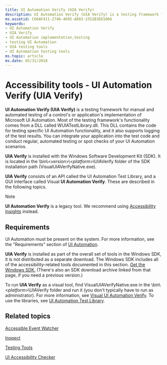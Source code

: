 ```yaml
---
title: UI Automation Verify (UIA Verify)
description: UI Automation Verify (UIA Verify) is a testing framework for manual and automated testing of a control's or application's implementation of Microsoft UI Automation.
ms.assetid: C66AF411-2746-4695-A893-1552B3ED1066
keywords:
- UI Automation Verify
- UIA Verify
- UI Automation implementation,testing
- testing UI Automation
- UIA testing tools
- UI Automation testing tools
ms.topic: article
ms.date: 05/31/2018
---
```


# Accessibility tools - UI Automation Verify (UIA Verify)

**UI Automation Verify (UIA Verify)** is a testing framework for manual and automated testing of a control's or application's implementation of Microsoft UI Automation. Most of the testing framework's functionality comes from a DLL called WUIATestLibrary.dll. This DLL contains the code for testing specific UI Automation functionality, and it also supports logging of the test results. You can integrate your application into the test code and conduct regular, automated testing or spot checks of your UI Automation scenarios.

**UIA Verify** is installed with the Windows Software Development Kit (SDK). It is located in the \\bin\\<*version*>\\<*platform*>\\UIAVerify folder of the SDK installation path (VisualUIAVerifyNative.exe).

**UIA Verify** consists of an API called the UI Automation Test Library, and a GUI interface called Visual **UI Automation Verify**. These are described in the following topics.

> [!NOTE]
> **UI Automation Verify** is a legacy tool. We recommend using [Accessibility Insights](https://accessibilityinsights.io/) instead.

## Requirements

UI Automation must be present on the system. For more information, see the "Requirements" section of [UI Automation](entry-uiauto-win32.md).

**UIA Verify** is installed as part of the overall set of tools in the Windows SDK, it is not distributed as a separate download. The Windows SDK includes all of the accessibility-related tools documented in this section. [Get the Windows SDK.](https://go.microsoft.com/fwlink/p/?LinkID=271979) (There's also an SDK download archive linked from that page, if you need a previous version.)

To run **UIA Verify** as a visual tool, find VisualUIAVerifyNative.exe in the \\bin\\<*platform*>\\UIAVerify folder and run it (you don't typically have to run as administrator). For more information, see [Visual UI Automation Verify](visual-ui-automation-verify.md). To use the libraries, see [UI Automation Test Library](ui-automation-test-library.md).

## Related topics

<dl> <dt>

[Accessible Event Watcher](accessible-event-watcher.md)
</dt> <dt>

[Inspect](inspect-objects.md)
</dt> <dt>

[Testing Tools](testing-tools.md)
</dt> <dt>

[UI Accessibility Checker](ui-accessibility-checker.md)
</dt> </dl>

 

 




